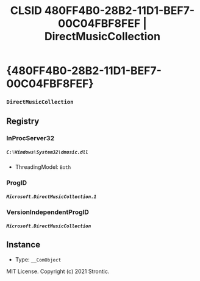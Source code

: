 ﻿---
title: "CLSID 480FF4B0-28B2-11D1-BEF7-00C04FBF8FEF | DirectMusicCollection"
excerpt: What is COM-Object CLSID 480FF4B0-28B2-11D1-BEF7-00C04FBF8FEF?
---

# {480FF4B0-28B2-11D1-BEF7-00C04FBF8FEF}

### `DirectMusicCollection`

## Registry


### InProcServer32

##### `C:\Windows\System32\dmusic.dll`
* ThreadingModel: `Both`

### ProgID

##### `Microsoft.DirectMusicCollection.1`

### VersionIndependentProgID

##### `Microsoft.DirectMusicCollection`

## Instance

* Type: `__ComObject`

MIT License. Copyright (c) 2021 Strontic.


